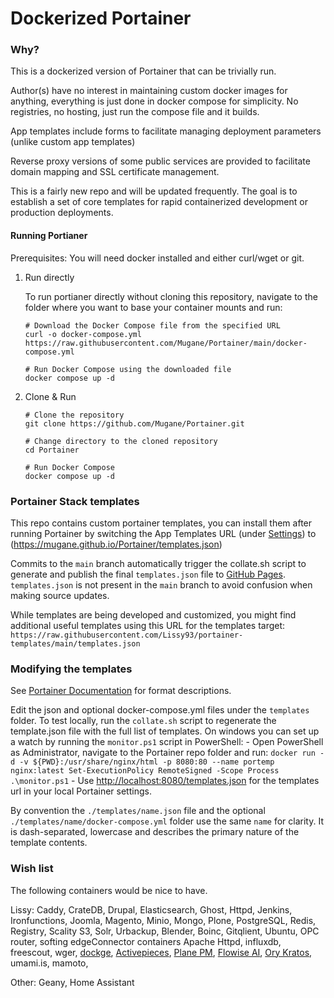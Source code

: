 # Dockerized Portainer

### Why?

This is a dockerized version of Portainer that can be trivially run. 

Author(s) have no interest in maintaining custom docker images for anything, everything is just done in docker compose for simplicity. No registries, no hosting, just run the compose file and it builds.

App templates include forms to facilitate managing deployment parameters (unlike custom app templates)

Reverse proxy versions of some public services are provided to facilitate domain mapping and SSL certificate management.

This is a fairly new repo and will be updated frequently. The goal is to establish a set of core templates for rapid containerized development or production deployments. 

#### Running Portianer

Prerequisites: You will need docker installed and either curl/wget or git.

1. Run directly

    To run portianer directly without cloning this repository, navigate to the folder where you want to base your container mounts and run:
    ```
    # Download the Docker Compose file from the specified URL
    curl -o docker-compose.yml https://raw.githubusercontent.com/Mugane/Portainer/main/docker-compose.yml
    
    # Run Docker Compose using the downloaded file
    docker compose up -d
    ```

2. Clone & Run
    ```
    # Clone the repository
    git clone https://github.com/Mugane/Portainer.git
    
    # Change directory to the cloned repository
    cd Portainer
    
    # Run Docker Compose
    docker compose up -d
    ```

### Portainer Stack templates

This repo contains custom portainer templates, you can install them after running Portainer by switching the App Templates URL (under [Settings](http://localhost:9000/#!/settings)) to (https://mugane.github.io/Portainer/templates.json)

Commits to the `main` branch automatically trigger the collate.sh script to generate and publish the final `templates.json` file to [GitHub Pages](https://mugane.github.io/Portainer/templates.json). `templates.json` is not present in the `main` branch to avoid confusion when making source updates.

While templates are being developed and customized, you might find additional useful templates using this URL for the templates target: `https://raw.githubusercontent.com/Lissy93/portainer-templates/main/templates.json`

### Modifying the templates

See [Portainer Documentation](https://docs.portainer.io/advanced/app-templates/format) for format descriptions.

Edit the json and optional docker-compose.yml files under the `templates` folder. To test locally, run the `collate.sh` script to regenerate the template.json file with the full list of templates. On windows you can set up a watch by running the `monitor.ps1` script in PowerShell:
    - Open PowerShell as Administrator, navigate to the Portainer repo folder and run:
    ```
    docker run -d -v ${PWD}:/usr/share/nginx/html -p 8080:80 --name portemp nginx:latest
    Set-ExecutionPolicy RemoteSigned -Scope Process
    .\monitor.ps1
    ```
    - Use [http://localhost:8080/templates.json](http://localhost:8080/templates.json) for the templates url in your local Portainer settings.

By convention the `./templates/name.json` file and the optional `./templates/name/docker-compose.yml` folder use the same `name` for clarity. It is dash-separated, lowercase and describes the primary nature of the template contents. 

### Wish list

The following containers would be nice to have.

Lissy: Caddy, CrateDB, Drupal, Elasticsearch, Ghost, Httpd, Jenkins, Ironfunctions, Joomla, Magento, Minio, Mongo, Plone, PostgreSQL, Redis, Registry, Scality S3, Solr, Urbackup, Blender, Boinc, Gitqlient, Ubuntu, OPC router, softing edgeConnector containers Apache Httpd, influxdb, freescout, wger, [dockge](https://www.youtube.com/watch?v=HEklvsr7q54), [Activepieces](https://www.youtube.com/watch?v=MRm75uTf_A4), [Plane PM](https://www.youtube.com/watch?v=HqKvfDZICBA), [Flowise AI](https://www.youtube.com/watch?v=03RBE72lNf8), [Ory Kratos](https://www.youtube.com/watch?v=T-UPdN1hxKA), umami.is, mamoto,

Other: Geany, Home Assistant
